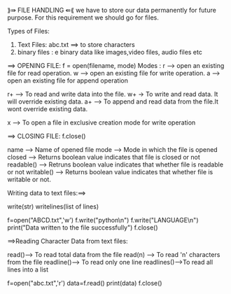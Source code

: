 ⟫⇛               FILE HANDLING         ⇚⟪
we have to store our data permanently for future purpose.
For this requirement we should go for files.

Types of Files:

1. Text Files: abc.txt ==> to store characters
2. binary files : e binary data like images,video files, audio files etc


==> OPENING FILE:
f = open(filename, mode)
Modes : 
r -->  open an existing file for read operation.
w --> open an existing file for write operation.
a --> open an existing file for append operation

r+ --> To read and write data into the file.
w+  -> To write and read data. It will override existing data.
a+ -->  To append and read data from the file.It wont override existing data.

x --> To open a file in exclusive creation mode for write operation

==> CLOSING FILE:
f.close()

name --> Name of opened file
mode --> Mode in which the file is opened
closed --> Returns boolean value indicates that file is closed or not
readable() --> Retruns boolean value indicates that whether file is readable or not
writable() --> Returns boolean value indicates that whether file is writable or not.


Writing data to text files:==>

write(str)
writelines(list of lines)


f=open("ABCD.txt",'w')
f.write("python\n") 
f.write("LANGUAGE\n") 
print("Data written to the file successfully")
f.close()

==>Reading Character Data from text files:

read()--> To read total data from the file
read(n) --> To read 'n' characters from the file
readline()--> To read only one line
readlines()-->To read all lines into a list

f=open("abc.txt",'r') 
data=f.read() 
print(data) 
f.close()






















